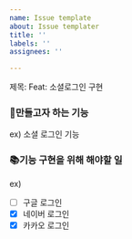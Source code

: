```yaml
---
name: Issue template
about: Issue templater
title: ''
labels: ''
assignees: ''

---
```


제목: Feat: 소셜로그인 구현

### 🦾만들고자 하는 기능

ex) 소셜 로그인 기능

### 📚기능 구현을 위해 해야할 일

ex)
- [ ]  구글 로그인
- [x]  네이버 로그인
- [x]  카카오 로그인
